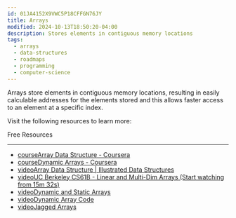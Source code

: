 ```yaml
---
id: 01JA4152X9VWC5P18CFFGN76JY
title: Arrays
modified: 2024-10-13T18:50:20-04:00
description: Stores elements in contiguous memory locations
tags:
  - arrays
  - data-structures
  - roadmaps
  - programming
  - computer-science
---
```

Arrays store elements in contiguous memory locations, resulting in easily calculable addresses for the elements stored and this allows faster access to an element at a specific index.

Visit the following resources to learn more:

Free Resources

---

- [courseArray Data Structure - Coursera](https://www.coursera.org/lecture/data-structures/arrays-OsBSF)
- [courseDynamic Arrays - Coursera](https://www.coursera.org/lecture/data-structures/dynamic-arrays-EwbnV)
- [videoArray Data Structure | Illustrated Data Structures](https://www.youtube.com/watch?v=QJNwK2uJyGs)
- [videoUC Berkeley CS61B - Linear and Multi-Dim Arrays (Start watching from 15m 32s)](https://archive.org/details/ucberkeley_webcast_Wp8oiO_CZZE)
- [videoDynamic and Static Arrays](https://www.youtube.com/watch?v=PEnFFiQe1pM&list=PLDV1Zeh2NRsB6SWUrDFW2RmDotAfPbeHu&index=6)
- [videoDynamic Array Code](https://www.youtube.com/watch?v=tvw4v7FEF1w&list=PLDV1Zeh2NRsB6SWUrDFW2RmDotAfPbeHu&index=5)
- [videoJagged Arrays](https://www.youtube.com/watch?v=1jtrQqYpt7g)